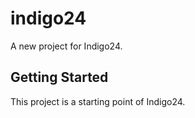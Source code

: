 # indigo24

A new project for Indigo24.

## Getting Started

This project is a starting point of Indigo24.
